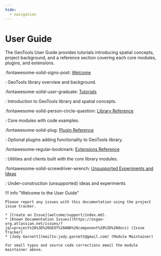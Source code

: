 ```yaml
---
hide:
  - navigation
---
```


# User Guide

The GeoTools User Guide provides tutorials introducing spatial concepts, project background, and a reference section covering each core modules, plugins, and extensions.

<div class="grid cards" markdown>

:fontawesome-solid-signs-post:   [Welcome](welcome/index.md)

: GeoTools library overview and background.

:fontawesome-solid-user-graduate:    [Tutorials](tutorials/index.md)

: Introduction to GeoTools library and spatial concepts.

:fontawesome-solid-person-circle-question:   [Library Reference](library/index.md)

: Core modules with code examples.

:fontawesome-solid-plug:   [Plugin Reference](extension/index.md)

: Optional plugins adding functionality to GeoTools library.

:fontawesome-regular-bookmark:   [Extensions Reference](extension/index.md)

: Utilities and clients built with the core library modules.

:fontawesome-solid-screwdriver-wrench:   [Unsupported Experiments and Ideas](unsupported/index.md)

: Under-construction (unsupported) ideas and experiments

</div>

!!! info "Welcome to the User Guide"
   
    Please report any issues with this documentation using the project issue tracker.
   
    * [Create an Issue](welcome/support/index.md).
    * [Known Documentation Issues](https://osgeo-org.atlassian.net/issues/?jql=project%20%3D%20GEOT%20AND%20component%20%3D%20docs) (Issue Tracker)
    * [Jody Garnett](mailto:jody.garnett@gmail.com) (Module Maintainer)
   
    For small typos and source code corrections email the module maintainer above.